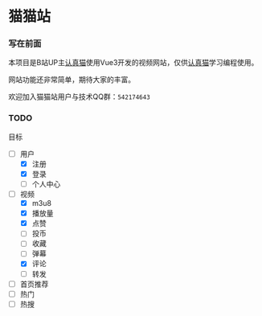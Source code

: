 # 猫猫站

### 写在前面

本项目是B站UP主[认真猫](https://space.bilibili.com/256195234)使用Vue3开发的视频网站，仅供[认真猫](https://space.bilibili.com/256195234)学习编程使用。

网站功能还非常简单，期待大家的丰富。

欢迎加入猫猫站用户与技术QQ群：`542174643`


### TODO

目标

- [ ] 用户
  - [x] 注册
  - [x] 登录
  - [ ] 个人中心

- [ ] 视频
  - [x] m3u8
  - [x] 播放量
  - [x] 点赞
  - [ ] 投币
  - [ ] 收藏
  - [ ] 弹幕
  - [x] 评论
  - [ ] 转发

- [ ] 首页推荐
- [ ] 热门
- [ ] 热搜